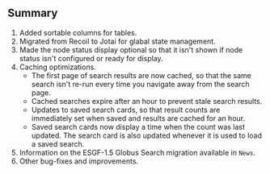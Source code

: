 ## Summary

1. Added sortable columns for tables.
2. Migrated from Recoil to Jotai for glabal state management.
3. Made the node status display optional so that it isn't shown if node status isn't configured or ready for display.
4. Caching optimizations.
   - The first page of search results are now cached, so that the same search isn't re-run every time you navigate away from the search page.
   - Cached searches expire after an hour to prevent stale search results.
   - Updates to saved search cards, so that result counts are immediately set when saved and results are cached for an hour.
   - Saved search cards now display a time when the count was last updated. The search card is also updated whenever it is used to load a saved search.
5. Information on the ESGF-1.5 Globus Search migration available in `News`.
6. Other bug-fixes and improvements.
